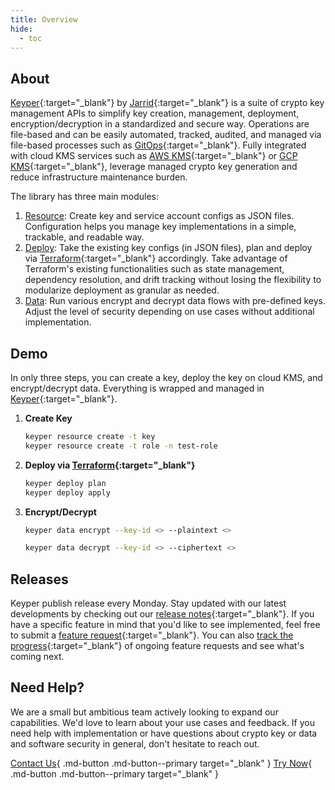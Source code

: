 ```yaml
---
title: Overview
hide:
  - toc
---
```


## About

[Keyper](https://github.com/jarrid-xyz/keyper/){:target="_blank"} by [Jarrid](https://jarrid.xyz){:target="_blank"} is a
suite of crypto key management APIs to simplify key creation, management, deployment, encryption/decryption
in a standardized and secure way. Operations are file-based and can be easily automated, tracked, audited, and managed
via file-based processes such as [GitOps](https://github.com/topics/gitops){:target="_blank"}. Fully integrated with
cloud KMS services such as [AWS KMS](https://docs.aws.amazon.com/kms){:target="_blank"}
or [GCP KMS](https://cloud.google.com/kms){:target="_blank"}, leverage managed crypto key generation and reduce
infrastructure maintenance burden.

The library has three main modules:

1. [Resource](resource/index.md): Create key and service account configs as JSON files. Configuration helps you manage
   key
   implementations in a simple, trackable, and readable way.
2. [Deploy](deploy/index.md): Take the existing key configs (in JSON files), plan and deploy
   via [Terraform](https://www.terraform.io/){:target="_blank"} accordingly. Take advantage of Terraform's existing
   functionalities such as state management, dependency resolution, and drift tracking without losing the flexibility to
   modularize deployment as granular as needed.
3. [Data](data/index.md): Run various encrypt and decrypt data flows with pre-defined keys. Adjust the level of security
   depending on use cases without additional implementation.

## Demo

In only three steps, you can create a key, deploy the key on cloud KMS, and encrypt/decrypt data. Everything is wrapped
and managed in [Keyper](https://github.com/jarrid-xyz/keyper/){:target="_blank"}.

1. **Create Key**

      ```bash
      keyper resource create -t key
      keyper resource create -t role -n test-role
      ```

      <script src="https://asciinema.org/a/669368.js" id="asciicast-669368" async="true"></script>

2. **Deploy via [Terraform](https://www.terraform.io/){:target="_blank"}**

      ```bash
      keyper deploy plan
      keyper deploy apply
      ```

      <script src="https://asciinema.org/a/669496.js" id="asciicast-669496" async="true"></script>

3. **Encrypt/Decrypt**

      ```bash
      keyper data encrypt --key-id <> --plaintext <>
      ```

      ```bash
      keyper data decrypt --key-id <> --ciphertext <>
      ```

      <script src="https://asciinema.org/a/667096.js" id="asciicast-667096" async="true"></script>

## Releases

Keyper publish release every Monday. Stay updated with our latest developments by checking out
our [release notes](https://github.com/jarrid-xyz/keyper/releases){:target="_blank"}. If you have a specific
feature in mind that you'd like to see implemented, feel free to submit
a [feature request](https://github.com/jarrid-xyz/keyper/issues/new/choose){:target="_blank"}. You can
also [track the progress](https://github.com/orgs/jarrid-xyz/projects/1){:target="_blank"} of ongoing feature
requests and see what's coming next.

## Need Help?

We are a small but ambitious team actively looking to expand our capabilities. We'd love to learn about your use cases
and feedback. If you need help with implementation or have questions about crypto key or data and software security in
general, don't hesitate to reach out.

[Contact Us](https://jarrid.xyz/#contact){ .md-button .md-button--primary target="_blank" }
[Try Now](https://github.com/jarrid-xyz/keyper/){ .md-button .md-button--primary target="_blank" }
